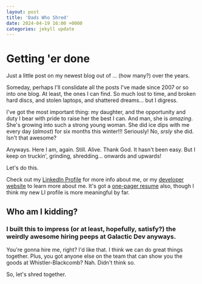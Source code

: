 ```yaml
---
layout: post
title: 'Dads Who Shred'
date: 2024-04-19 16:00 +0000
categories: jekyll update
---
```


# Getting 'er done

Just a little post on my newest blog out of ... (how many?) over the years.

Someday, perhaps I'll conslidate all the posts I've made since 2007 or so into one blog. At least, the ones I can find. So much lost to time, and broken hard discs, and stolen laptops, and shattered dreams... but I digress.

I've got the most important thing: my daughter, and the opportunity and duty I bear with pride to raise her the best I can. 
And man, she is *amazing*. She's growing into such a strong young woman.
She did ice dips with me every day (_almost_) for six months this winter!!! Seriously! No, _*srsly*_ she did. Isn't that awesome?

Anyways. Here I am, again. Still. Alive. Thank God. It hasn't been easy. But I keep on truckin', grinding, shredding... onwards and upwards!

Let's do this.

Check out my [LinkedIn Profile][linkedin-profile] for more info about me, or my [developer website][devsite] to learn more about me. It's got a [one-pager resume][resume] also, though I think my new LI profile is more meaningful by far. 

## Who am I kidding? 
### I built this to impress (or at least, hopefully, satisfy?) the weirdly awesome hiring peeps at Galactic Dev anyways. 

You're gonna hire me, right?
I'd like that.
I think we can do great things together.
Plus, you got anyone else on the team that can show you the goods at Whistler-Blackcomb?
Nah. Didn't think so.

So, let's shred together.

[linkedin-profile]: https://www.linkedin.com/in/mikepeiman/
[devsite]: https://www.mikepeiman.dev/
[resume]: https://www.mikepeiman.dev/resume
